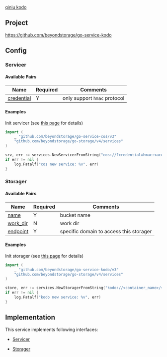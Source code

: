 [qiniu kodo](https://www.qiniu.com/products/kodo)

## Project

<https://github.com/beyondstorage/go-service-kodo>

## Config

### Servicer

#### Available Pairs

| Name | Required | Comments |
| ---- | -------- | -------- |
| [credential](../pairs/credential.md) | Y | only support `hmac` protocol |

#### Examples

Init servicer (see [this page](../operations/index.md#how-to-initialize-a-servicerstorager) for details)

```go
import (
	_ "github.com/beyondstorage/go-service-cos/v3"
	"github.com/beyondstorage/go-storage/v4/services"
)

srv, err := services.NewServicerFromString("cos://?credential=hmac:<account_name>:<account_key>")
if err != nil {
    log.Fatalf("cos new service: %v", err)
}
```

### Storager

#### Available Pairs

| Name | Required | Comments |
| ---- | -------- | -------- |
| [name](../pairs/name.md) | Y | bucket name |
| [work_dir](../pairs/work_dir.md) | N | work dir |
| [endpoint](../pairs/endpoint.md) | Y | specific domain to access this storager |

#### Examples

Init storager (see [this page](../operations/index.md#how-to-initialize-a-servicerstorager) for details)

```go
import (
	_ "github.com/beyondstorage/go-service-kodo/v3"
	"github.com/beyondstorage/go-storage/v4/services"
)

store, err := services.NewStoragerFromString("kodo://<container_name>/<work_dir>?credential=hmac:<account_name>:<account_key>&endpoint=http:<domain>")
if err != nil {
    log.Fatalf("kodo new service: %v", err)
}
```

## Implementation

This service implements following interfaces:

- [Servicer](../operations/servicer/index.md)

- [Storager](../operations/storager/index.md)
